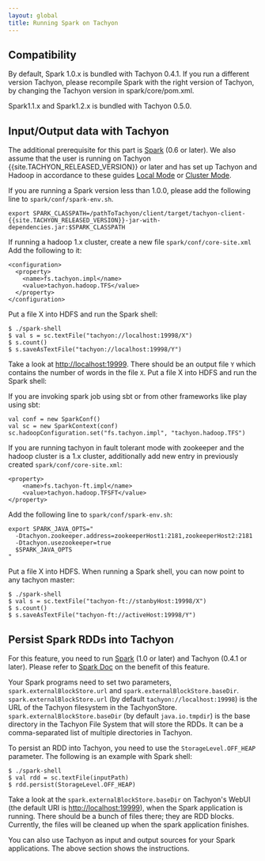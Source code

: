 ```yaml
---
layout: global
title: Running Spark on Tachyon
---
```


## Compatibility

By default, Spark 1.0.x is bundled with Tachyon 0.4.1. If you run a different version Tachyon,
please recompile Spark with the right version of Tachyon, by changing the Tachyon version in
spark/core/pom.xml.

Spark1.1.x and Spark1.2.x is bundled with Tachyon 0.5.0.

## Input/Output data with Tachyon

The additional prerequisite for this part is [Spark](http://spark-project.org/docs/latest/) (0.6 or
later). We also assume that the user is running on Tachyon {{site.TACHYON_RELEASED_VERSION}} or
later and has set up Tachyon and Hadoop in accordance to these guides
[Local Mode](Running-Tachyon-Locally.html) or [Cluster Mode](Running-Tachyon-on-a-Cluster.html).

If you are running a Spark version less than 1.0.0, please add the following line to
`spark/conf/spark-env.sh`.

    export SPARK_CLASSPATH=/pathToTachyon/client/target/tachyon-client-{{site.TACHYON_RELEASED_VERSION}}-jar-with-dependencies.jar:$SPARK_CLASSPATH

If running a hadoop 1.x cluster, create a new file `spark/conf/core-site.xml` Add the following to it:

    <configuration>
      <property>
        <name>fs.tachyon.impl</name>
        <value>tachyon.hadoop.TFS</value>
      </property>
    </configuration>

Put a file X into HDFS and run the Spark shell:

    $ ./spark-shell
    $ val s = sc.textFile("tachyon://localhost:19998/X")
    $ s.count()
    $ s.saveAsTextFile("tachyon://localhost:19998/Y")

Take a look at [http://localhost:19999](http://localhost:19999). There should be an output file
`Y` which contains the number of words in the file `X`.
Put a file X into HDFS and run the Spark shell:

If you are invoking spark job using sbt or from other frameworks like play using sbt:

    val conf = new SparkConf()
    val sc = new SparkContext(conf)
    sc.hadoopConfiguration.set("fs.tachyon.impl", "tachyon.hadoop.TFS")
    

If you are running tachyon in fault tolerant mode with zookeeper and the hadoop cluster is a 1.x cluster, 
additionally add new entry in previously created `spark/conf/core-site.xml`:

    <property>
        <name>fs.tachyon-ft.impl</name>
        <value>tachyon.hadoop.TFSFT</value>
    </property>

Add the following line to `spark/conf/spark-env.sh`:

    export SPARK_JAVA_OPTS="
      -Dtachyon.zookeeper.address=zookeeperHost1:2181,zookeeperHost2:2181
      -Dtachyon.usezookeeper=true
      $SPARK_JAVA_OPTS
    "

Put a file X into HDFS. When running a Spark shell, you can now point to any tachyon master:

    $ ./spark-shell
    $ val s = sc.textFile("tachyon-ft://stanbyHost:19998/X")
    $ s.count()
    $ s.saveAsTextFile("tachyon-ft://activeHost:19998/Y")

## Persist Spark RDDs into Tachyon

For this feature, you need to run [Spark](http://spark-project.org/) (1.0 or
later) and Tachyon (0.4.1 or later).  Please refer to
[Spark Doc](http://spark.apache.org/docs/latest/programming-guide.html) on the benefit of this
feature.

Your Spark programs need to set two parameters, `spark.externalBlockStore.url` and
`spark.externalBlockStore.baseDir`. `spark.externalBlockStore.url` (by default `tachyon://localhost:19998`) is
the URL of the Tachyon filesystem in the TachyonStore. `spark.externalBlockStore.baseDir` (by default
`java.io.tmpdir`) is the base directory in the Tachyon File System that will store the RDDs. It can
be a comma-separated list of multiple directories in Tachyon.

To persist an RDD into Tachyon, you need to use the `StorageLevel.OFF_HEAP` parameter. The following
is an example with Spark shell:

    $ ./spark-shell
    $ val rdd = sc.textFile(inputPath)
    $ rdd.persist(StorageLevel.OFF_HEAP)

Take a look at the `spark.externalBlockStore.baseDir` on Tachyon's WebUI (the default URI is
[http://localhost:19999](http://localhost:19999)), when the Spark application is running. There
should be a bunch of files there; they are RDD blocks. Currently, the files will be cleaned up when
the spark application finishes.

You can also use Tachyon as input and output sources for your Spark applications. The above section
shows the instructions.
